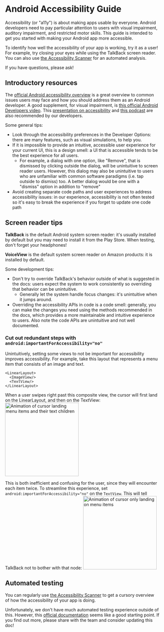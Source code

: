 # Android Accessibility Guide
Accessibility (or "a11y") is about making apps usable by everyone. Android developers need to pay particular attention to users with visual impairment, auditory impairment, and restricted motor skills. This guide is intended to get you started with making your Android app more accessible.

To identify how well the accessibility of your app is working, try it as a user! For example, try closing your eyes while using the TalkBack screen reader. You can also use [the Accessibility Scanner][scanner] for an automated analysis.

If you have questions, please ask!

## Introductory resources
The [official Android accessibility overview](https://developer.android.com/guide/topics/ui/accessibility/apps) is a great overview to common issues users may face and how you should address them as an Android developer. A good supplement, for visual impairment, is [this official Android Developers video](https://www.youtube.com/watch?v=1by5J7c5Vz4). This [presentation on accessibility](https://www.youtube.com/watch?v=UOr3mgqJU0A&feature=youtu.be&list=PLnVy79PaFHMUqqvwbjyKJZv1N8rzHOCBi) and [this podcast](https://androidbackstage.blogspot.com/2014/10/episode-14-accessibility.html) are also recommended by our developers.

Some general tips:
- Look through the accessibility preferences in the Developer Options: there are many features, such as visual simulations, to help you.
- If it is impossible to provide an intuitive, accessible user experience for your current UI, this is a design smell: a UI that is accessible tends to be the best experience for all users.
    - For example, a dialog with one option, like "Remove", that is dismissed by clicking outside the dialog, will be unintuitive to screen reader users. However, this dialog may also be unintuitive to users who are unfamiliar with common software paradigms (i.e. tap outside to dismiss) too. A better dialog would be one with a "dismiss" option in addition to "remove"
- Avoid creating separate code paths and user experiences to address accessibility issues: in our experience, accessibility is not often tested so it's easy to break the experience if you forget to update one code path

## Screen reader tips
**TalkBack** is the default Android system screen reader: it's usually installed by default but you may need to install it from the Play Store. When testing, don't forget your headphones!

**VoiceView** is the default system screen reader on Amazon products: it is installed by default.

Some development tips:
- Don't try to override TalkBack's behavior outside of what is suggested in the docs: users expect the system to work consistently so overriding that behavior can be unintuitive.
    - Generally let the system handle focus changes: it's unintuitive when it jumps around.
- Overriding the accessibility APIs in code is a code smell: generally, you can make the changes you need using the methods recommended in the docs, which provides a more maintainable and intuitive experience to users. Also note the code APIs are unintuitive and not well documented.

### Cut out redundant steps with `android:importantForAccessibility="no"`
Unintuitively, setting some views to not be important for accessibility improves accessibility.
For example, take this layout that represents a menu item that consists of an image and text.
```
<LinearLayout>
  <ImageView/>
  <TextView/>
</LinearLayout>
```
When a user swipes right past this composite view, the cursor will first land on the LinearLayout, and then on the TextView:
<img alt="Animation of cursor landing menu items and their text children" src="https://github.com/mozilla-mobile/shared-docs/raw/master/android/images/double-nav.gif" width="240">

This is both inefficient and confusing for the user, since they will encounter each item twice. To streamline this experience, set `android:importantForAccessibility="no"` on the `TextView`. This will tell TalkBack not to bother with that node:
<img alt="Animation of cursor only landing on menu items" src="https://github.com/mozilla-mobile/shared-docs/raw/master/android/images/single-nav.gif" width="240">

## Automated testing
You can regularly use [the Accessibility Scanner][scanner] to get a cursory overview of how the accessibility of your app is doing.

Unfortunately, we don't have much automated testing experience outside of this. However, this [official documentation](https://developer.android.com/training/accessibility/testing#automated) seems like a good starting point. If you find out more, please share with the team and consider updating this doc!

[scanner]: https://support.google.com/accessibility/android/answer/6376570?hl=en
